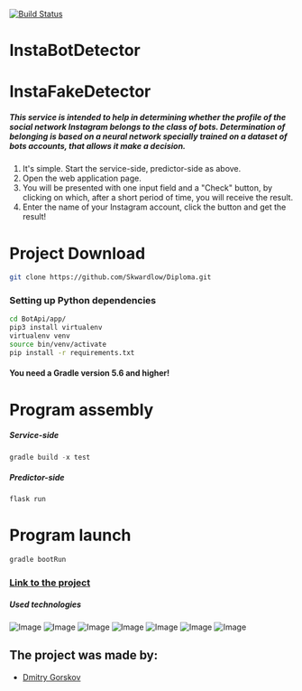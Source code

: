 [![Build Status](https://travis-ci.com/Skwardlow/Diploma.svg?token=KCkKDpGCxsPEM3xKfkFv&branch=master)](https://travis-ci.com/github/Skwardlow/Diploma)

# InstaBotDetector

# InstaFakeDetector 
##### This service is intended to help in determining whether the profile of the social network Instagram belongs to the class of bots. Determination of belonging is based on a neural network specially trained on a dataset of bots accounts, that allows it make a decision.
 1. It's simple. Start the service-side, predictor-side as above.
 2. Open the web application page.
 3. You will be presented with one input field and a "Check" button, by clicking on which, after a short period of time, you will receive the result.
 4. Enter the name of your Instagram account, click the button and get the result!

# Project Download
```Bash
git clone https://github.com/Skwardlow/Diploma.git
```

### Setting up Python dependencies
```Bash
cd BotApi/app/
pip3 install virtualenv
virtualenv venv
source bin/venv/activate
pip install -r requirements.txt
```

#### You need a Gradle version 5.6 and higher!

# Program assembly

##### Service-side
```Groovy
gradle build -x test
```

##### Predictor-side
```Bash
flask run
```

# Program launch
```Groovy
gradle bootRun
```

### [Link to the project](https://instabotdetector.herokuapp.com/)

##### Used technologies 
![Image](https://lilly021.com/wp-content/uploads/2019/07/springBoot_featured_image.png)
![Image](https://i.ytimg.com/vi/ClM3T7uozEo/maxresdefault.jpg)
![Image](https://pbs.twimg.com/media/Ch-UM1wWEAISZac.jpg)
![Image](https://static.tildacdn.com/tild3830-6137-4139-b266-323735306638/IG-Glyph-Icon-hero.png)
![Image](https://neurohive.io/wp-content/uploads/2019/06/1200px-Scikit_learn_logo_small.svg.png)
![Image](https://linux-notes.org/wp-content/uploads/2019/06/Ustanovka-heroku-v-UnixLinux-660x320.jpg)
![Image](http://www.johncanessa.com/wp-content/uploads/2017/03/rest_api_logo.jpg)



## The project was made by:
* [Dmitry Gorskov](https://github.com/Skwardlow) 
